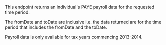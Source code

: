 <p>This endpoint returns an individual's PAYE payroll data for the requested time period.</p>
<p>The fromDate and toDate are inclusive i.e. the data returned are for the time period that includes the fromDate and the toDate.</p>
<p>Payroll data is only available for tax years commencing 2013-2014.</p>
